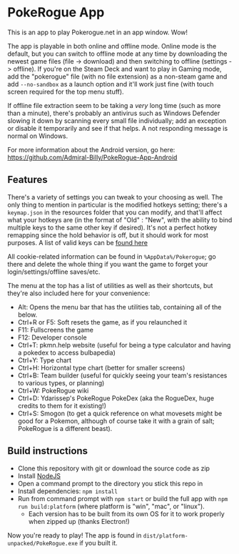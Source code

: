 # PokeRogue App
This is an app to play Pokerogue.net in an app window. Wow! 

The app is playable in both online and offline mode. Online mode is the default, but you can switch to offline mode at any time by downloading the newest game files (file -> download) and then switching to offline (settings -> offline). If you're on the Steam Deck and want to play in Gaming mode, add the "pokerogue" file (with no file extension) as a non-steam game and add `--no-sandbox` as a launch option and it'll work just fine (with touch screen required for the top menu stuff).

If offline file extraction seem to be taking a *very* long time (such as more than a minute), there's probably an antivirus such as Windows Defender slowing it down by scanning every small file individually; add an exception or disable it temporarily and see if that helps. A not responding message is normal on Windows.

For more information about the Android version, go here: https://github.com/Admiral-Billy/PokeRogue-App-Android

## Features
There's a variety of settings you can tweak to your choosing as well. The only thing to mention in particular is the modified hotkeys setting; there's a `keymap.json` in the resources folder that you can modify, and that'll affect what your hotkeys are (in the format of "Old" : "New", with the ability to bind multiple keys to the same other key if desired). It's not a perfect hotkey remapping since the hold behavior is off, but it should work for most purposes. A list of valid keys can be [found here](https://www.electronjs.org/docs/latest/api/accelerator)

All cookie-related information can be found in `%AppData%/Pokerogue`; go there and delete the whole thing if you want the game to forget your login/settings/offline saves/etc.

The menu at the top has a list of utilities as well as their shortcuts, but they're also included here for your convenience:
- Alt: Opens the menu bar that has the utilities tab, containing all of the below.  
- Ctrl+R or F5: Soft resets the game, as if you relaunched it  
- F11: Fullscreens the game  
- F12: Developer console  
- Ctrl+T: pkmn.help website (useful for being a type calculator and having a pokedex to access bulbapedia)  
- Ctrl+Y: Type chart
- Ctrl+H: Horizontal type chart (better for smaller screens)
- Ctrl+B: Team builder (useful for quickly seeing your team's resistances to various types, or planning)  
- Ctrl+W: PokeRogue wiki  
- Ctrl+D: Ydarissep's PokeRogue PokeDex (aka the RogueDex, huge credits to them for it existing!)
- Ctrl+S: Smogon (to get a quick reference on what movesets might be good for a Pokemon, although of course take it with a grain of salt; PokeRogue is a different beast).  

## Build instructions

- Clone this repository with git or download the source code as zip
- Install [NodeJS](https://nodejs.org/en)
- Open a command prompt to the directory you stick this repo in
- Install dependencies: `npm install` 
- Run from command prompt with `npm start` or build the full app with `npm run build:platform` (where platform is "win", "mac", or "linux").
  - Each version has to be built from its own OS for it to work properly when zipped up (thanks Electron!)

Now you're ready to play! The app is found in `dist/platform-unpacked/PokeRogue.exe` if you built it.
